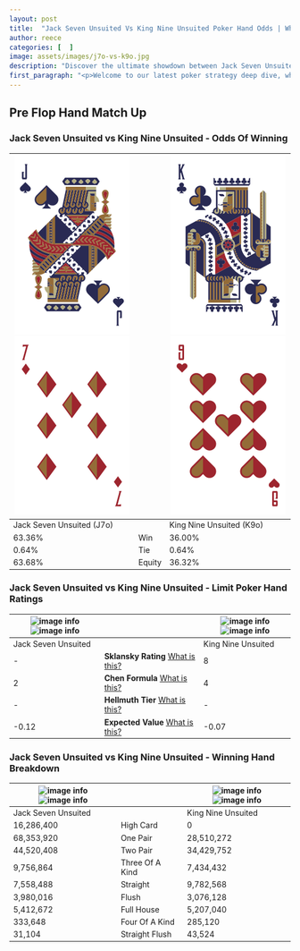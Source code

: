 ```yaml
---
layout: post
title:  "Jack Seven Unsuited Vs King Nine Unsuited Poker Hand Odds | Which Is The Better Hand In Poker? A Complete Guide"
author: reece
categories: [  ]
image: assets/images/j7o-vs-k9o.jpg
description: "Discover the ultimate showdown between Jack Seven Unsuited and King Nine Unsuited in poker! Uncover the odds, strategies, and scenarios where one hand triumphs over the other. Get ready to up your poker game with this thrilling analysis."
first_paragraph: "<p>Welcome to our latest poker strategy deep dive, where we're pitting two distinct hands against each other in a high-stakes showdown: Jack Seven Unsuited vs King Nine Unsuited.</p><p>In the dynamic world of poker, every decision counts, and knowing which hand holds the upper hand is key to your success at the table.</p><p>In this article, we'll dissect these two hands, explore the scenarios where one dominates the other, and equip you with the knowledge to make strategic choices that can tip the odds in your favor.</p><p>Get ready to unravel the intriguing dynamics of these poker hands and elevate your game to new heights.</p>"
---
```




[comment]: # (sp0)

## Pre Flop Hand Match Up

<div class="table hand-ratings" markdown="1"> 



### Jack Seven Unsuited vs King Nine Unsuited - Odds Of Winning


    
| ![image info](assets/images/hand1/j.png) ![image info](assets/images/hand1/7o.png) |  | ![image info](assets/images/hand2/k.png) ![image info](assets/images/hand2/9o.png) |
| -------- | -------- | -------- |
| Jack Seven Unsuited (J7o) |  | King Nine Unsuited (K9o) |
| 63.36% | Win | 36.00% |
| 0.64% | Tie | 0.64% |
| 63.68% | Equity | 36.32% |




[comment]: # (sp1)



### Jack Seven Unsuited vs King Nine Unsuited - Limit Poker Hand Ratings


    
| ![image info](https://www.riverpairs.com/assets/images/hand1/j.png) ![image info](https://www.riverpairs.com/assets/images/hand1/7o.png) |  | ![image info](https://www.riverpairs.com/assets/images/hand2/k.png) ![image info](https://www.riverpairs.com/assets/images/hand2/9o.png) |
| -------- | -------- | -------- |
| Jack Seven Unsuited |  | King Nine Unsuited |
| - | **Sklansky Rating** [What is this?](/sklansky-rating-explained) | 8 |
| 2 | **Chen Formula** [What is this?](/chen-formula-explained) | 4 |
| - | **Hellmuth Tier** [What is this?](/Hellmuth-tier-explained) | - |
| -0.12 | **Expected Value** [What is this?](/expected-value-explained) | -0.07 |




[comment]: # (sp2)



### Jack Seven Unsuited vs King Nine Unsuited - Winning Hand Breakdown


    
| ![image info](https://www.riverpairs.com/assets/images/hand1/j.png) ![image info](https://www.riverpairs.com/assets/images/hand1/7o.png) |  | ![image info](https://www.riverpairs.com/assets/images/hand2/k.png) ![image info](https://www.riverpairs.com/assets/images/hand2/9o.png) |
| -------- | -------- | -------- |
| Jack Seven Unsuited |  | King Nine Unsuited |
| 16,286,400 | High Card | 0 |
| 68,353,920 | One Pair | 28,510,272 |
| 44,520,408 | Two Pair | 34,429,752 |
| 9,756,864 | Three Of A Kind | 7,434,432 |
| 7,558,488 | Straight | 9,782,568 |
| 3,980,016 | Flush | 3,076,128 |
| 5,412,672 | Full House | 5,207,040 |
| 333,648 | Four Of A Kind | 285,120 |
| 31,104 | Straight Flush | 43,524 |




[comment]: # (sp3)



</div>

[comment]: # (sp4)



[comment]: # (sp5)

